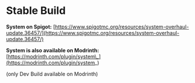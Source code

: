 # Stable Build

**System on Spigot:** [https://www.spigotmc.org/resources/system-overhaul-update.36457/](https://www.spigotmc.org/resources/system-overhaul-update.36457/)

**System is also available on Modrinth:** [https://modrinth.com/plugin/system\_](https://modrinth.com/plugin/system_)

(only Dev Build available on Modrinth)
